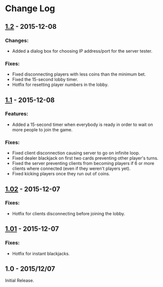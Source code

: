 # Change Log

## [1.2](https://github.com/Bimde/Blackjack-Server/compare/v1.1...v1.2) - 2015-12-08
### Changes:
 - Added a dialog box for choosing IP address/port for the server tester.

### Fixes:
 - Fixed disconnecting players with less coins than the minimum bet.
 - Fixed the 15-second lobby timer.
 - Hotfix for resetting player numbers in the lobby.

## [1.1](https://github.com/Bimde/Blackjack-Server/compare/v1.02...v1.1) - 2015-12-08
### Features:
 - Added a 15-second timer when everybody is ready in order to wait on more people to join the game.

### Fixes:
 - Fixed client disconnection causing server to go on infinite loop.
 - Fixed dealer blackjack on first two cards preventing other player's turns.
 - Fixed the server preventing clients from becoming players if 6 or more clients where connected (even if they weren't players yet).
 - Fixed kicking players once they run out of coins.

## [1.02](https://github.com/Bimde/Blackjack-Server/compare/v1.0.1...v1.02) - 2015-12-07

### Fixes:
 - Hotfix for clients disconnecting before joining the lobby.

## [1.01](https://github.com/Bimde/Blackjack-Server/compare/v1.0...v1.01) - 2015-12-07

### Fixes:
 - Hotfix for instant blackjacks.

## 1.0 - 2015/12/07

Initial Release.
